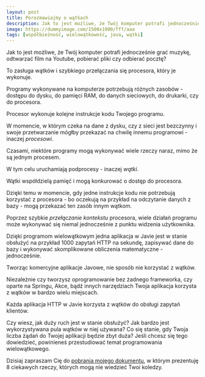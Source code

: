 ```yaml
---
layout: post
title: Porozmawiajmy o wątkach
description: Jak to jest możliwe, że Twój komputer potrafi jednocześnie grać muzykę, odtwarzać film na Youtube, pobierać pliki czy odbierać pocztę? 
image: https://dummyimage.com/1500x1000/fff/aaa
tags: [współbieżność, wielowątkowość, java, wątki]
---
```


Jak to jest możliwe, że Twój komputer potrafi jednocześnie grać muzykę, odtwarzać film na Youtube, pobierać pliki czy odbierać pocztę? 

To zasługa wątków i szybkiego przełączania się procesora, który je wykonuje.

Programy wykonywane na komputerze potrzebują różnych zasobów - dostępu do dysku, do pamięci RAM, do danych sieciowych, do drukarki, czy do procesora.

Procesor wykonuje kolejne instrukcje kodu Twojego programu.

W momencie, w którym czeka na dane z dysku, czy z sieci jest bezczynny i swoje przetwarzanie mógłby przekazać na chwilę innemu programowi - inaczej _procesowi_.

Czasami, niektóre programy mogą wykonywać wiele rzeczy naraz, mimo że są jednym procesem. 

W tym celu uruchamiają podprocesy - inaczej _wątki_.

Wątki współdzielą pamięć i mogą konkurować o dostęp do procesora. 

Dzięki temu w momencie, gdy jedne instrukcje kodu nie potrzebują korzystać z procesora - bo oczekują na przykład na odczytanie danych z bazy - mogą przekazać ten zasób innym wątkom. 

Poprzez szybkie _przełączanie kontekstu_ procesora, wiele działań programu może wykonywać się niemal jednocześnie z punktu widzenia użytkownika. 

Dzięki programom wielowątkowym jedna aplikacja w Javie jest w stanie obsłużyć na przykład 1000 zapytań HTTP na sekundę, zapisywać dane do bazy i wykonywać skomplikowane obliczenia matematyczne - jednocześnie. 

Tworząc komercyjne aplikacje Javowe, nie sposób nie korzystać z wątków. 

Niezależnie czy tworzysz oprogramowanie bez żadnego frameworka, czy oparte na Springu, Akce, bądź innych narzędziach Twoja aplikacja korzysta z wątków w bardzo wielu miejscach. 

Każda aplikacja HTTP w Javie korzysta z wątków do obsługi zapytań klientów. 

Czy wiesz, jak duży ruch jest w stanie obsłużyć? Jak bardzo jest wykorzystywana pula wątków w niej używana? Co się stanie, gdy Twoja liczba żądań do Twojej aplikacji będzie zbyt duża? Jeśli chcesz się tego dowiedzieć, powinieneś przestudiować temat programowania wielowątkowego. 

Dzisiaj zapraszam Cię do [pobrania mojego dokumentu](https://sztukakodu.pl/watki), w którym prezentuję 8 ciekawych rzeczy, których mogą nie wiedzieć Twoi koledzy.


